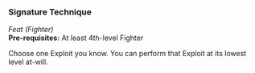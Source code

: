 ### Signature Technique
*Feat (Fighter)*  
**Pre-requisites:** At least 4th-level Fighter

Choose one Exploit you know. You can perform that Exploit at its lowest level at-will.
